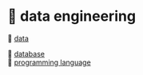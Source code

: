 # :ribbon: data engineering

:gem: [data](./data%20engineering/data.md)

:gem: [database](./data%20engineering/database.md) <br>
:gem: [programming language](./data%20engineering/programming%20language.md) <br>
